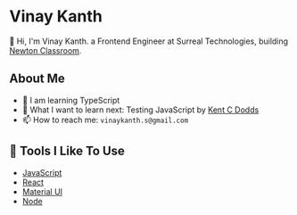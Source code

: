 # Vinay Kanth

👋 Hi, I'm Vinay Kanth. a Frontend Engineer at Surreal Technologies, building [Newton Classroom](https://newtonclassroom.com/). 

## About Me

- 🌱 I am learning TypeScript 
- 🤔 What I want to learn next: Testing JavaScript by [Kent C Dodds](https://testingjavascript.com/) 
- 📫 How to reach me: `vinaykanth.s@gmail.com`

## 🔧 Tools I Like To Use

- [JavaScript](https://developer.mozilla.org/en-US/docs/Web/JavaScript)
- [React](https://reactjs.org/)
- [Material UI](https://mui.com/)
- [Node](https://nodejs.org/en/)
